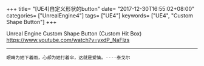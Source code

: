 +++
title= "[UE4]自定义形状的button"
date= "2017-12-30T16:55:02+08:00"
categories= ["UnrealEngine4"]
tags= ["UE4"]
keywords= ["UE4", "Custom Shape Button"]
+++

Unreal Engine Custom Shape Button (Custom Hit Box)  
https://www.youtube.com/watch?v=yxdP_NaFlzs

***
`眼睛为她下着雨，心却为她打着伞，这就是爱情。----泰戈尔`